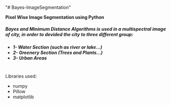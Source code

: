 "# Bayes-ImageSegmentation" 
<div><b>Pixel Wise Image Segmentation using Python</b><div>
<div>
<h5>Bayes and Minimum Distance Algorithms is used in a multispectral image of city, in order to devided the city to three different group:<h5>
  <ul>
    <li>1- Water Section (such as river or lake...)</li>
    <li>2- Greenery Section (Trees and Plants...)</li>
    <li>3- Urban Areas</li>
  </ul>
 </div> 
<br>
Libraries used:<br>
<ul>
  <li>numpy</li>
  <li>Pillow</li>
  <li>matplotlib</li>
</ul>
